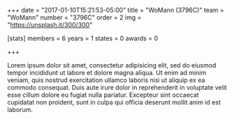 +++
date = "2017-01-10T15:21:53-05:00"
title = "WoMann (3796C)"
team = "WoMann"
number  = "3796C"
order = 2
img = "https://unsplash.it/300/300"

  [stats]
    members = 6
    years   = 1
    states  = 0
    awards  = 0






+++

Lorem ipsum dolor sit amet, consectetur adipisicing elit, sed do eiusmod tempor incididunt ut labore et dolore magna aliqua. Ut enim ad minim veniam, quis nostrud exercitation ullamco laboris nisi ut aliquip ex ea commodo consequat. Duis aute irure dolor in reprehenderit in voluptate velit esse cillum dolore eu fugiat nulla pariatur. Excepteur sint occaecat cupidatat non proident, sunt in culpa qui officia deserunt mollit anim id est laborum.
